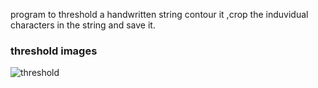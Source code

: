 program to threshold a handwritten string contour it ,crop the induvidual characters in the string and save it.
### threshold images
![threshold](https://user-images.githubusercontent.com/32172851/30782060-4e772eb6-a0df-11e7-800c-cd9f912b2615.jpg)